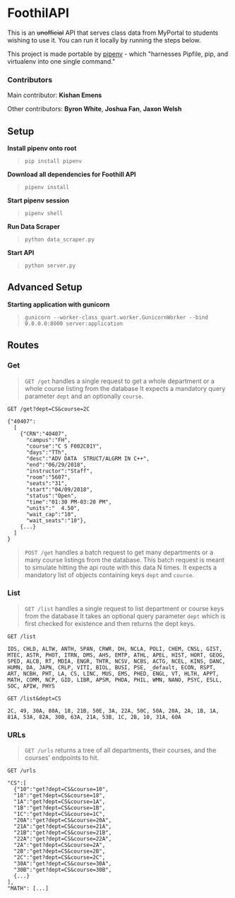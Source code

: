 # FoothilAPI
This is an ~~unofficial~~ API that serves class data from MyPortal to students wishing to use it. You can run it locally by running the steps below.

This project is made portable by [pipenv](http://pipenv.readthedocs.io/en/latest/basics/) - which "harnesses Pipfile, pip, and virtualenv into one single command."

### Contributors
Main contributor: **Kishan Emens**

Other contributors: **Byron White**, **Joshua Fan**, **Jaxon Welsh**

## Setup

**Install pipenv onto root**
> `pip install pipenv`


**Download all dependencies for Foothill API**
> `pipenv install`


**Start pipenv session**
> `pipenv shell`


**Run Data Scraper**
> `python data_scraper.py`


**Start API**
> `python server.py`

## Advanced Setup

**Starting application with gunicorn**
> `gunicorn --worker-class quart.worker.GunicornWorker --bind 0.0.0.0:8000 server:application`

## Routes

### Get
> `GET /get` handles a single request to get a whole department or a whole course listing from the database
> It expects a mandatory query parameter `dept` and an optionally `course`.

`GET /get?dept=CS&course=2C`
```
{"40407":
  [
    {"CRN":"40407",
      "campus":"FH",
      "course":"C S F002C01Y",
      "days":"TTh",
      "desc":"ADV DATA  STRUCT/ALGRM IN C++",
      "end":"06/29/2018",
      "instructor":"Staff",
      "room":"5607",
      "seats":"31",
      "start":"04/09/2018",
      "status":"Open",
      "time":"01:30 PM-03:20 PM",
      "units":"  4.50",
      "wait_cap":"10",
      "wait_seats":"10"},
    {...}
  ]
}
```

> `POST /get` handles a batch request to get many departments or a many course listings from the database.
> This batch request is meant to simulate hitting the api route with this data N times.
> It expects a mandatory list of objects containing keys `dept` and `course`.

### List
> `GET /list` handles a single request to list department or course keys from the database
> It takes an optional query parameter `dept` which is first checked for existence and then returns the dept keys.

`GET /list`
```
IDS, CHLD, ALTW, ANTH, SPAN, CRWR, DH, NCLA, POLI, CHEM, CNSL, GIST, MTEC, ASTR, PHOT, ITRN, DMS, AHS, EMTP, ATHL, APEL, HIST, HORT, GEOG, SPED, ALCB, RT, MDIA, ENGR, THTR, NCSV, NCBS, ACTG, NCEL, KINS, DANC, HUMN, DA, JAPN, CRLP, VITI, BIOL, BUSI, PSE, _default, ECON, RSPT, ART, NCBH, PHT, LA, CS, LINC, MUS, EMS, PHED, ENGL, VT, HLTH, APPT, MATH, COMM, NCP, GID, LIBR, APSM, PHDA, PHIL, WMN, NANO, PSYC, ESLL, SOC, APIW, PHYS
```

`GET /list&dept=CS`
```
2C, 49, 30A, 80A, 18, 21B, 50E, 3A, 22A, 50C, 50A, 20A, 2A, 1B, 1A, 81A, 53A, 82A, 30B, 63A, 21A, 53B, 1C, 2B, 10, 31A, 60A
```

### URLs
> `GET /urls` returns a tree of all departments, their courses, and the courses' endpoints to hit.

`GET /urls`
```
"CS":[
  {"10":"get?dept=CS&course=10",
  "18":"get?dept=CS&course=18",
  "1A":"get?dept=CS&course=1A",
  "1B":"get?dept=CS&course=1B",
  "1C":"get?dept=CS&course=1C",
  "20A":"get?dept=CS&course=20A",
  "21A":"get?dept=CS&course=21A",
  "21B":"get?dept=CS&course=21B",
  "22A":"get?dept=CS&course=22A",
  "2A":"get?dept=CS&course=2A",
  "2B":"get?dept=CS&course=2B",
  "2C":"get?dept=CS&course=2C",
  "30A":"get?dept=CS&course=30A",
  "30B":"get?dept=CS&course=30B",
  {...}
],
"MATH": [...]
```
